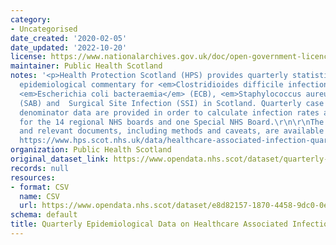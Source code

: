 ```yaml
---
category:
- Uncategorised
date_created: '2020-02-05'
date_updated: '2022-10-20'
license: https://www.nationalarchives.gov.uk/doc/open-government-licence/version/3/
maintainer: Public Health Scotland
notes: '<p>Health Protection Scotland (HPS) provides quarterly statistics and a combined
  epidemiological commentary for <em>Clostridioides difficile infection</em> (CDI),
  <em>Escherichia coli bacteraemia</em> (ECB), <em>Staphylococcus aureus bacteraemia</em>
  (SAB) and  Surgical Site Infection (SSI) in Scotland. Quarterly case numbers and
  denominator data are provided in order to calculate infection rates and SSI incidence
  for the 14 regional NHS boards and one Special NHS Board.\r\n\r\nThe full report
  and relevant documents, including methods and caveats, are available to view at:
  https://www.hps.scot.nhs.uk/data/healthcare-associated-infection-quarterly-epidemiological-commentary/\r\n</p>'
organization: Public Health Scotland
original_dataset_link: https://www.opendata.nhs.scot/dataset/quarterly-epidemiological-data-on-healthcare-associated-infections
records: null
resources:
- format: CSV
  name: CSV
  url: https://www.opendata.nhs.scot/dataset/e8d82157-1870-4458-9dc0-0e17e113e6c1/resource/6d30b0c0-bdcf-4721-9d5c-bd7967c11bac/download/hai_quarterly_epi_od_2022_q2.csv
schema: default
title: Quarterly Epidemiological Data on Healthcare Associated Infections
---
```

